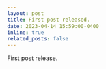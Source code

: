 ```yaml
---
layout: post
title: First post released.
date: 2023-04-14 15:59:00-0400
inline: true
related_posts: false
---
```


First post release.
